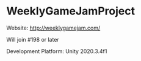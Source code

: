 # WeeklyGameJamProject
Website: http://weeklygamejam.com/

Will join #198 or later

Development Platform: Unity 2020.3.4f1
